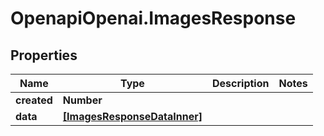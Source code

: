# OpenapiOpenai.ImagesResponse

## Properties

Name | Type | Description | Notes
------------ | ------------- | ------------- | -------------
**created** | **Number** |  | 
**data** | [**[ImagesResponseDataInner]**](ImagesResponseDataInner.md) |  | 


